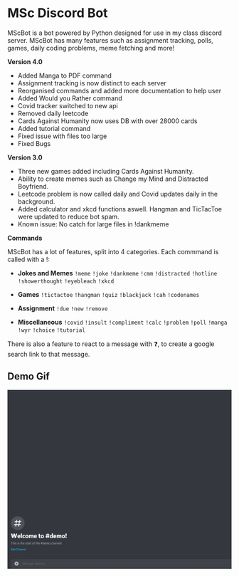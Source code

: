 # MSc Discord Bot

MScBot is a bot powered by Python designed for use in my class discord server. MScBot has many features such as assignment tracking, polls, games, daily coding problems, meme fetching and more!

**Version 4.0**

- Added Manga to PDF command
- Assignment tracking is now distinct to each server
- Reorganised commands and added more documentation to help user
- Added Would you Rather command
- Covid tracker switched to new api
- Removed daily leetcode
- Cards Against Humanity now uses DB with over 28000 cards
- Added tutorial command
- Fixed issue with files too large
- Fixed Bugs

**Version 3.0**

- Three new games added including Cards Against Humanity.
- Ability to create memes such as Change my Mind and Distracted Boyfriend.
- Leetcode problem is now called daily and Covid updates daily in the background.
- Added calculator and xkcd functions aswell. Hangman and TicTacToe were updated to reduce bot spam.
- Known issue: No catch for large files in \!dankmeme

**Commands**

MScBot has a lot of features, split into 4 categories. Each commmand is called with a \!:

- **Jokes and Memes** `!meme` `!joke` `!dankmeme` `!cmm` `!distracted` `!hotline` `!showerthought` `!eyebleach` `!xkcd`

- **Games** `!tictactoe` `!hangman` `!quiz` `!blackjack` `!cah` `!codenames`

- **Assignment** `!due` `!new` `!remove`

- **Miscellaneous** `!covid` `!insult` `!compliment` `!calc` `!problem` `!poll` `!manga` `!wyr` `!choice` `!tutorial`

There is also a feature to react to a message with ❓, to create a google search link to that message.

## Demo Gif

<img src="/files/demo_images/discord.gif" alt="Demo Gif"
	title="Demo"/>

